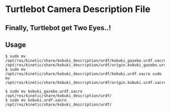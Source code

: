 # Turtlebot Camera Description File

## Finally, Turtlebot get Two Eyes..!

## Usage
```Shell
$ sudo mv /opt/ros/kinetic/share/kobuki_description/urdf/kobuki_gazebo.urdf.xacro /opt/ros/kinetic/share/kobuki_description/urdf/origin.kobuki_gazebo.urdf.xacro
$ sudo mv /opt/ros/kinetic/share/kobuki_description/urdf/kobuki.urdf.xacro sudo mv /opt/ros/kinetic/share/kobuki_description/urdf/origin.kobuki.urdf.xacro

$ sudo mv kobuki_gazebo.urdf.xacro /opt/ros/kinetic/share/kobuki_description/urdf/
$ sudo mv kobuki.urdf.xacro /opt/ros/kinetic/share/kobuki_description/urdf/

```
